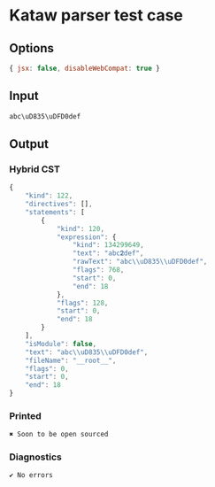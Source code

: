 # Kataw parser test case

## Options

`````js
{ jsx: false, disableWebCompat: true }
`````

## Input

`````js
abc\uD835\uDFD0def
`````

## Output

### Hybrid CST

```javascript
{
    "kind": 122,
    "directives": [],
    "statements": [
        {
            "kind": 120,
            "expression": {
                "kind": 134299649,
                "text": "abc𝟐def",
                "rawText": "abc\\uD835\\uDFD0def",
                "flags": 768,
                "start": 0,
                "end": 18
            },
            "flags": 128,
            "start": 0,
            "end": 18
        }
    ],
    "isModule": false,
    "text": "abc\\uD835\\uDFD0def",
    "fileName": "__root__",
    "flags": 0,
    "start": 0,
    "end": 18
}
```

### Printed

```javascript
✖ Soon to be open sourced
```

### Diagnostics

```javascript
✔ No errors
```

